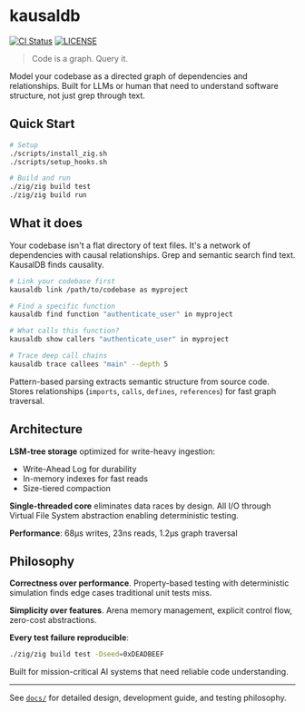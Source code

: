 # kausaldb

[![CI Status](https://github.com/kausaldb/kausaldb/actions/workflows/ci.yml/badge.svg)](https://github.com/kausaldb/kausaldb/actions)
[![LICENSE](https://img.shields.io/badge/license-MIT-blue.svg)](LICENSE)

> Code is a graph. Query it.

Model your codebase as a directed graph of dependencies and relationships. Built for LLMs or human that need to understand software structure, not just grep through text.

## Quick Start

```bash
# Setup
./scripts/install_zig.sh
./scripts/setup_hooks.sh

# Build and run
./zig/zig build test
./zig/zig build run
```

## What it does

Your codebase isn't a flat directory of text files. It's a network of dependencies with causal relationships. Grep and semantic search find text. KausalDB finds causality.

```bash
# Link your codebase first
kausaldb link /path/to/codebase as myproject

# Find a specific function
kausaldb find function "authenticate_user" in myproject

# What calls this function?
kausaldb show callers "authenticate_user" in myproject

# Trace deep call chains
kausaldb trace callees "main" --depth 5
```

Pattern-based parsing extracts semantic structure from source code. Stores relationships (`imports`, `calls`, `defines`, `references`) for fast graph traversal.

## Architecture

**LSM-tree storage** optimized for write-heavy ingestion:
- Write-Ahead Log for durability
- In-memory indexes for fast reads
- Size-tiered compaction

**Single-threaded core** eliminates data races by design. All I/O through Virtual File System abstraction enabling deterministic testing.

**Performance**: 68µs writes, 23ns reads, 1.2µs graph traversal

## Philosophy

**Correctness over performance**. Property-based testing with deterministic simulation finds edge cases traditional unit tests miss.

**Simplicity over features**. Arena memory management, explicit control flow, zero-cost abstractions.

**Every test failure reproducible**:
```bash
./zig/zig build test -Dseed=0xDEADBEEF
```

Built for mission-critical AI systems that need reliable code understanding.

---

See [`docs/`](docs/) for detailed design, development guide, and testing philosophy.
